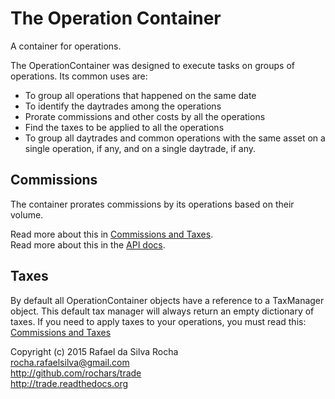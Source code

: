 # The Operation Container
A container for operations.

The OperationContainer was designed to execute tasks on groups of
operations. Its common uses are:

- To group all operations that happened on the same date
- To identify the daytrades among the operations
- Prorate commissions and other costs by all the operations
- Find the taxes to be applied to all the operations
- To group all daytrades and common operations with the same asset on a single
operation, if any, and on a single daytrade, if any.

## Commissions
The container prorates commissions by its operations based on their volume.

Read more about this in [Commissions and Taxes](./commissions_and_taxes).  
Read more about this in the [API docs](./api/trade.operation_container).


## Taxes
By default all OperationContainer objects have a reference to a TaxManager
object. This default tax manager will always return an empty dictionary of taxes.
If you need to apply taxes to your operations, you must read this: [Commissions and Taxes](./commissions_and_taxes)


Copyright (c) 2015 Rafael da Silva Rocha  
rocha.rafaelsilva@gmail.com  
http://github.com/rochars/trade  
http://trade.readthedocs.org  
